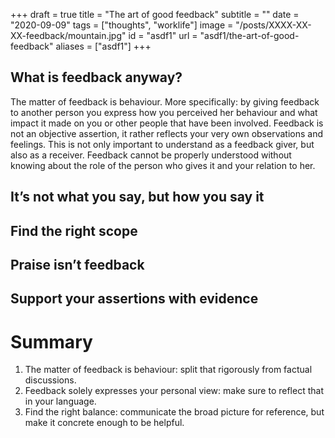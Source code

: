 +++
draft = true
title = "The art of good feedback"
subtitle = ""
date = "2020-09-09"
tags = ["thoughts", "worklife"]
image = "/posts/XXXX-XX-XX-feedback/mountain.jpg"
id = "asdf1"
url = "asdf1/the-art-of-good-feedback"
aliases = ["asdf1"]
+++

## What is feedback anyway?

The matter of feedback is behaviour. More specifically: by giving feedback to another person you express how you perceived her behaviour and what impact it made on you or other people that have been involved. Feedback is not an objective assertion, it rather reflects your very own observations and feelings. This is not only important to understand as a feedback giver, but also as a receiver. Feedback cannot be properly understood without knowing about the role of the person who gives it and your relation to her.

## It’s not what you say, but how you say it

## Find the right scope

## Praise isn’t feedback

## Support your assertions with evidence


# Summary

1. The matter of feedback is behaviour: split that rigorously from factual discussions.
2. Feedback solely expresses your personal view: make sure to reflect that in your language.
3. Find the right balance: communicate the broad picture for reference, but make it concrete enough to be helpful.
